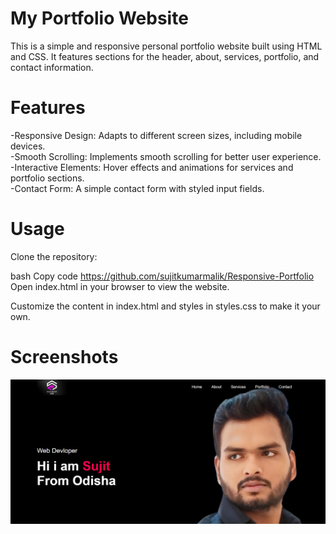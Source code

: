 # My Portfolio Website<br>
This is a simple and responsive personal portfolio website built using HTML and CSS. It features sections for the header, about, services, portfolio, and contact information.

# Features<br>
-Responsive Design: Adapts to different screen sizes, including mobile devices.<br>
-Smooth Scrolling: Implements smooth scrolling for better user experience.<br>
-Interactive Elements: Hover effects and animations for services and portfolio sections.<br>
-Contact Form: A simple contact form with styled input fields.<br>
# Usage
Clone the repository:

bash
Copy code
https://github.com/sujitkumarmalik/Responsive-Portfolio
Open index.html in your browser to view the website.

Customize the content in index.html and styles in styles.css to make it your own.

# Screenshots
![img](https://github.com/sujitkumarmalik/Responsive-Portfolio/blob/main/Screenshot%202024-08-23%20112717.png)

